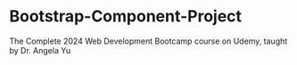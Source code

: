 # Bootstrap-Component-Project
The Complete 2024 Web Development Bootcamp course on Udemy, taught by Dr. Angela Yu
